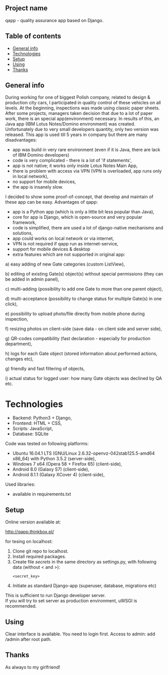 ## Project name
qapp - quality assurance app based on Django.

## Table of contents
* [General info](#general-info)
* [Technologies](#technologies)
* [Setup](#setup)
* [Using](#using)
* [Thanks](#thanks)

## General info
During working for one of biggest Polish company, related to design & production city cars,
I participated in quality control of these vehicles on all levels. At the beginning, inspections
was made using classic paper sheets. After some projects, managers taken decision that due to
a lot of paper work, there is an special app(environment) necessary. In results of this, an 
Java app (IBM Lotus Notes/Domino environment) was created. Unfortunately due to very small developers
quantity, only two version was released.
This app is used till 5 years in company but there are many disadvantages:
- app was build in very rare environment (even if it is Java, there are lack of IBM Domino developers)
- code is very complicated - there is a lot of 'if statements',
- app is not native; it works only inside Lotus Notes Main App,
- there is problem with access via VPN (VPN is overloaded, app runs only in local network),
- no support for mobile devices,
- the app is insanely slow.

I decided to show some proof-of-concept, that develop and maintain of these app can be easy.
Advantages of qapp:
- app is a Python app (which is only a little bit less popular than Java),
- core for app is Django, which is open-source and very popular framework,
- code is simplified, there are used a lot of django-native mechanisms and solutions,
- app could works on local network or via internet,
- VPN is not required if qapp run as internet-service,
- support for mobile devices & desktop
- extra features which are not supported in original app:

a) easy adding of new Gate categories (custom ListView),

b) editing of existing Gate(s) object(s) without special permissions (they can be added in admin panel),

c) multi-adding (possibility to add one Gate to more than one parent object),

d) multi-acceptance (possibility to change status for multiple Gate(s) in one click),

e) possibility to upload photo/file directly from mobile phone during inspection,

f) resizing photos on client-side (save data - on client side and server side),

g) QR-codes compatibility (fast declaration - especially for production department),

h) logs for each Gate object (stored information about performed actions, changes etc),

g) friendly and fast filtering of objects,

i) actual status for logged user: how many Gate objects was declined by QA etc.

# Technologies
* Backend: Python3 + Django,
* Frontend: HTML + CSS,
* Scripts: JavaScript,
* Database: SQLite

Code was tested on following platforms:
* Ubuntu 16.04.1 LTS (GNU/Linux 2.6.32-openvz-042stab125.5-amd64 x86_64) with Python 3.5.2 (server-side),
* Windows 7 x64 (Opera 58 + Firefox 65) (client-side),
* Android 8.0 (Galaxy S7) (client-side),
* Android 8.1.1 (Galaxy XCover 4) (client-side),

Used libraries:
* available in requirements.txt

## Setup

Online version available at:

http://qapp.thinkbox.pl/

for tesing on localhost:

1. Clone git repo to localhost.
2. Install required packages.
3. Create file *secrets* in the same directory as settings.py, with following data (without < and >):
    ```
    <secret_key>
    ```
4. Initiate as standard Django-app (superuser, database, migrations etc)

This is sufficient to run Django developer server.  
If you will try to set server as production environment, uWSGI is recommended.


## Using

Clear interface is available. You need to login first.
Access to admin: add /admin after root path.

## Thanks

As always to my girlfriend!
